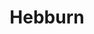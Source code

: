 ---
title: 'Hebburn'
altTitle: 'Cafes in Hebburn'
url: '/locations/hebburn/'
type: 'location'
id: 'hebburn'
geolocation:
  lat: 54.9783
  long: 1.6178
population: null
area: null
history: null
landmarks: null
climate: null
economy: null
content: "Hebburn is a small town in Tyne and Wear with a growing coffee culture. Visitors can enjoy a variety of cafes with unique decor, comfortable seating, and friendly atmosphere. Many of the cafes in Hebburn offer free Wi-Fi, power outlets, and outdoor seating options. Visitors can find a range of coffee blends and food options, including fresh pastries and sandwiches. Some cafes also offer catering services for events or parties. Whether you're looking for a place to catch up with friends, study, or relax, Hebburn has something for everyone."
images:
  header:
    src: '/images/locations/gateshead-quayside-north-east-england.jpeg'
    alt: 'Gateshead Quayside, North East England'
    width: 1920
    height: 1024
  thumbnail:
    src: '/images/locations/gateshead-quayside-north-east-england.jpeg'
    alt: 'Gateshead Quayside, North East England'
    width: 400
    height: 300
head:
  title: 'Cafes in Hebburn : Explore Cafes and Coffee Blends Across Tyne & Wear'
  meta:
    - name: 'keywords'
      content: 'cafe finder, coffee shop locator, cafe reviews, cafe events, cafe news, speciality coffee, cafe blog, coffee culture'
    - name: 'robots'
      content: 'index, follow'
    - name: 'author'
      content: 'Chris Prusakiewicz with ChatGPT'
    - name: 'copyright'
      content: '© 2023 The Coffee Detectives'
settings:
  slider: false
---